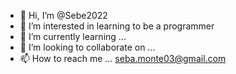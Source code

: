 - 👋 Hi, I’m @Sebe2022
- 👀 I’m interested in learning to be a programmer 
- 🌱 I’m currently learning ...
- 💞️ I’m looking to collaborate on ...
- 📫 How to reach me ... seba.monte03@gmail.com 

<!---
Sebe2022/Sebe2022 is a ✨ special ✨ repository because its `README.md` (this file) appears on your GitHub profile.
You can click the Preview link to take a look at your changes.
--->
